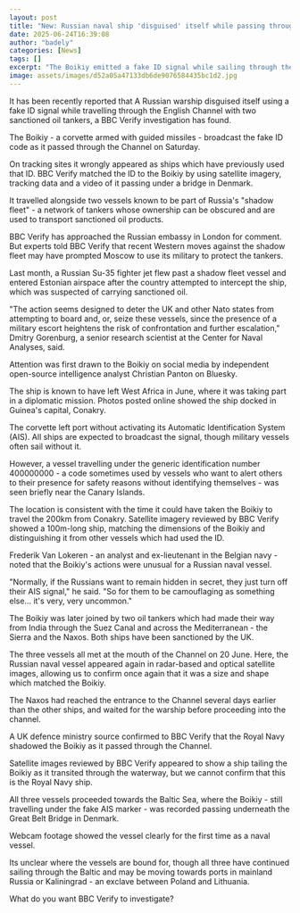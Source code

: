 ```yaml
---
layout: post
title: "New: Russian naval ship 'disguised' itself while passing through English Channel"
date: 2025-06-24T16:39:08
author: "badely"
categories: [News]
tags: []
excerpt: "The Boikiy emitted a fake ID signal while sailing through the waterway alongside two sanctioned oil tankers."
image: assets/images/d52a05a47133db6de9076584435bc1d2.jpg
---
```


It has been recently reported that A Russian warship disguised itself using a fake ID signal while travelling through the English Channel with two sanctioned oil tankers, a BBC Verify investigation has found.

The Boikiy - a corvette armed with guided missiles - broadcast the fake ID code as it passed through the Channel on Saturday.

On tracking sites it wrongly appeared as ships which have previously used that ID. BBC Verify matched the ID to the Boikiy by using satellite imagery, tracking data and a video of it passing under a bridge in Denmark.

It travelled alongside two vessels known to be part of Russia's "shadow fleet" - a network of tankers whose ownership can be obscured and are used to transport sanctioned oil products.

BBC Verify has approached the Russian embassy in London for comment. But experts told BBC Verify that recent Western moves against the shadow fleet may have prompted Moscow to use its military to protect the tankers.

Last month, a Russian Su-35 fighter jet flew past a shadow fleet vessel and entered Estonian airspace after the country attempted to intercept the ship, which was suspected of carrying sanctioned oil.

"The action seems designed to deter the UK and other Nato states from attempting to board and, or, seize these vessels, since the presence of a military escort heightens the risk of confrontation and further escalation," Dmitry Gorenburg, a senior research scientist at the Center for Naval Analyses, said.

Attention was first drawn to the Boikiy on social media by independent open-source intelligence analyst Christian Panton on Bluesky.

The ship is known to have left West Africa in June, where it was taking part in a diplomatic mission. Photos posted online showed the ship docked in Guinea's capital, Conakry.

The corvette left port without activating its Automatic Identification System (AIS). All ships are expected to broadcast the signal, though military vessels often sail without it.

However, a vessel travelling under the generic identification number 400000000 - a code sometimes used by vessels who want to alert others to their presence for safety reasons without identifying themselves - was seen briefly near the Canary Islands.

The location is consistent with the time it could have taken the Boikiy to travel the 200km from Conakry. Satellite imagery reviewed by BBC Verify showed a 100m-long ship, matching the dimensions of the Boikiy and distinguishing it from other vessels which had used the ID.

Frederik Van Lokeren - an analyst and ex-lieutenant in the Belgian navy - noted that the Boikiy's actions were unusual for a Russian naval vessel.

"Normally, if the Russians want to remain hidden in secret, they just turn off their AIS signal," he said. "So for them to be camouflaging as something else… it's very, very uncommon."

The Boikiy was later joined by two oil tankers which had made their way from India through the Suez Canal and across the Mediterranean - the Sierra and the Naxos. Both ships have been sanctioned by the UK. 

The three vessels all met at the mouth of the Channel on 20 June. Here, the Russian naval vessel appeared again in radar-based and optical satellite images, allowing us to confirm once again that it was a size and shape which matched the Boikiy.

The Naxos had reached the entrance to the Channel several days earlier than the other ships, and waited for the warship before proceeding into the channel.

A UK defence ministry source confirmed to BBC Verify that the Royal Navy shadowed the Boikiy as it passed through the Channel.

Satellite images reviewed by BBC Verify appeared to show a ship tailing the Boikiy as it transited through the waterway, but we cannot confirm that this is the Royal Navy ship.

All three vessels proceeded towards the Baltic Sea, where the Boikiy - still travelling under the fake AIS marker - was recorded passing underneath the Great Belt Bridge in Denmark.

Webcam footage showed the vessel clearly for the first time as a naval vessel.

Its unclear where the vessels are bound for, though all three have continued sailing through the Baltic and may be moving towards ports in mainland Russia or Kaliningrad - an exclave between Poland and Lithuania.

What do you want BBC Verify to investigate?

